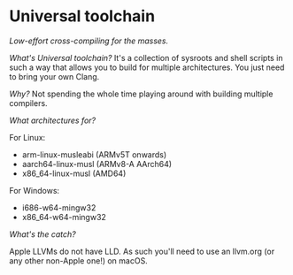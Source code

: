 Universal toolchain
=============
_Low-effort cross-compiling for the masses._


*What's Universal toolchain?*
It's a collection of sysroots and shell scripts in such a way that allows you to build for multiple
architectures. You just need to bring your own Clang.

*Why?*
Not spending the whole time playing around with building multiple compilers.

*What architectures for?*

For Linux:

- arm-linux-musleabi (ARMv5T onwards)
- aarch64-linux-musl (ARMv8-A AArch64)
- x86_64-linux-musl  (AMD64)

For Windows:

- i686-w64-mingw32
- x86_64-w64-mingw32

*What's the catch?*

Apple LLVMs do not have LLD. As such you'll need to use an llvm.org (or any other non-Apple one!)
on macOS.

